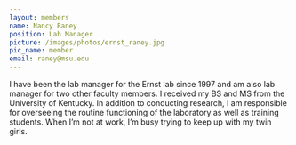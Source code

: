 ```yaml
---
layout: members
name: Nancy Raney
position: Lab Manager
picture: /images/photos/ernst_raney.jpg
pic_name: member 
email: raney@msu.edu
---
```


I have been the lab manager for the Ernst lab since 1997 and am also lab manager for two other faculty members. I received my BS and MS from the University of Kentucky. In addition to conducting research, I am responsible for overseeing the routine functioning of the laboratory as well as training students. When I’m not at work, I’m busy trying to keep up with my twin girls.
